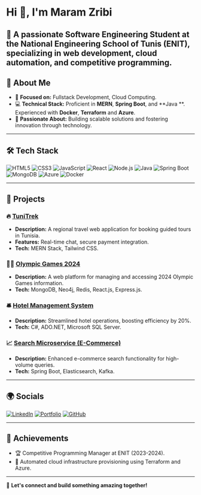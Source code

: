 # Hi 👋, I'm Maram Zribi

🌟 A passionate **Software Engineering Student** at the National Engineering School of Tunis (ENIT), specializing in web development, cloud automation, and competitive programming. 
---

## 🚀 About Me

- 🎯 **Focused on:** Fullstack Development, Cloud Computing.
- 💻 **Technical Stack:** Proficient in **MERN**, **Spring Boot**, and **Java **. Experienced with **Docker**, **Terraform** and **Azure**.
- 🎨 **Passionate About:** Building scalable solutions and fostering innovation through technology.

---

## 🛠️ Tech Stack

![HTML5](https://img.shields.io/badge/-HTML5-E34F26?style=flat-square&logo=html5&logoColor=white)
![CSS3](https://img.shields.io/badge/-CSS3-1572B6?style=flat-square&logo=css3)
![JavaScript](https://img.shields.io/badge/-JavaScript-F7DF1E?style=flat-square&logo=javascript)
![React](https://img.shields.io/badge/-React-61DAFB?style=flat-square&logo=react)
![Node.js](https://img.shields.io/badge/-Node.js-339933?style=flat-square&logo=node.js&logoColor=white)
![Java](https://img.shields.io/badge/-Java-007396?style=flat-square&logo=java&logoColor=white)
![Spring Boot](https://img.shields.io/badge/-Spring%20Boot-6DB33F?style=flat-square&logo=spring)
![MongoDB](https://img.shields.io/badge/-MongoDB-47A248?style=flat-square&logo=mongodb)
![Azure](https://img.shields.io/badge/-Azure-0078D4?style=flat-square&logo=microsoftazure)
![Docker](https://img.shields.io/badge/-Docker-2496ED?style=flat-square&logo=docker)

---

## 🌟 Projects

### 🔥 [TuniTrek](https://github.com/MaramZribi/TuniTrek)
- **Description:** A regional travel web application for booking guided tours in Tunisia.
- **Features:** Real-time chat, secure payment integration.
- **Tech:** MERN Stack, Tailwind CSS.

### 🏋️‍♀️ [Olympic Games 2024](https://github.com/MaramZribi/JeuxOlympiques2024)
- **Description:** A web platform for managing and accessing 2024 Olympic Games information.
- **Tech:** MongoDB, Neo4j, Redis, React.js, Express.js.

### 🛎️ [Hotel Management System](https://github.com/MaramZribi/HotelManagement)
- **Description:** Streamlined hotel operations, boosting efficiency by 20%.
- **Tech:** C#, ADO.NET, Microsoft SQL Server.

### 📈 [Search Microservice (E-Commerce)](https://github.com/RamziHaddad/projet-soa-ecommerce-enit-2024-3AINFO2/tree/search)
- **Description:** Enhanced e-commerce search functionality for high-volume queries.
- **Tech:** Spring Boot, Elasticsearch, Kafka.

---

## 🌍 Socials

[![LinkedIn](https://img.shields.io/badge/LinkedIn-blue?style=flat-square&logo=linkedin)](https://www.linkedin.com/in/maram-zribi-bb51571b5/)
[![Portfolio](https://img.shields.io/badge/Portfolio-black?style=flat-square&logo=github)](https://zribimaram.github.io/MyPortfolio/)
[![GitHub](https://img.shields.io/badge/GitHub-181717?style=flat-square&logo=github)](https://github.com/ZribiMaram)

---

## 🌟 Achievements

- 🏆 Competitive Programming Manager at ENIT (2023-2024).
- 🚀 Automated cloud infrastructure provisioning using Terraform and Azure.

---

🌟 **Let's connect and build something amazing together!**

